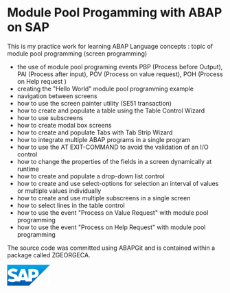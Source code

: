 # Module Pool Progamming with ABAP on SAP
This is my practice work for learning ABAP Language concepts : topic of module pool programming (screen programming)
- the use of module pool programing events PBP (Process before Output), PAI (Process after input), POV (Process on value request), POH (Process on Help request )
- creating the "Hello World" module pool programming example
- navigation between screens
- how to use the screen painter utility (SE51 transaction)
- how to create and populate a table using the Table Control Wizard
- how to use subscreens
- how to create modal box screens
- how to create and populate Tabs with Tab Strip Wizard
- how to integrate multiple ABAP programs in a single program
- how to use the AT EXIT-COMMAND to avoid the validation of an I/O control
- how to change the properties of the fields in a screen dynamically at runtime
- how to create and populate a drop-down list control
- how to create and use select-options for selection an interval of values or multiple values individually
- how to create and use multiple subscreens in a single screen
- how to select lines in the table control
- how to use the event "Process on Value Request" with module pool programming
- how to use the event "Process on Help Request" with module pool programming

The source code was committed using ABAPGit and is contained within a package called ZGEORGECA.

<img src="sap_logo.png" alt="SAP Logo" width="100">
